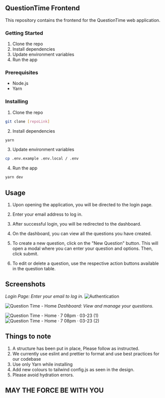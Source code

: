 ## QuestionTime Frontend

This repository contains the frontend for the QuestionTime web application.

### Getting Started

1. Clone the repo
2. Install dependencies
3. Update environment variables
4. Run the app

### Prerequisites

- Node.js
- Yarn

### Installing

1. Clone the repo

```sh
git clone [repoLink]
```

2. Install dependencies

```sh
yarn
```

3. Update environment variables

```sh
cp .env.example .env.local / .env
```

4. Run the app

```sh
yarn dev
```

## Usage

1. Upon opening the application, you will be directed to the login page.

2. Enter your email address to log in.

3. After successful login, you will be redirected to the dashboard.

4. On the dashboard, you can view all the questions you have created.

5. To create a new question, click on the "New Question" button. This will open a modal where you can enter your question and options. Then, click submit.

6. To edit or delete a question, use the respective action buttons available in the question table.

## Screenshots
*Login Page: Enter your email to log in.*
![Authentication](https://github.com/GodsfavourWiliiams/QuestionTime/assets/80661256/f5698189-af99-4265-8c0d-414bd8afeefa)

![Question Time - Home](https://github.com/GodsfavourWiliiams/QuestionTime/assets/80661256/7e572f33-1933-4449-8f1d-6379031a0d36)
*Dashboard: View and manage your questions.*

![Question Time - Home · 7 08pm · 03-23 (1)](https://github.com/GodsfavourWiliiams/QuestionTime/assets/80661256/4f5e2f6d-7163-4982-9b3b-5675f0b1f45b)
![Question Time - Home · 7 08pm · 03-23 (2)](https://github.com/GodsfavourWiliiams/QuestionTime/assets/80661256/9e229c86-0f23-426c-a4cb-dd1d6c1e9a2f)


## Things to note

1. A structure has been put in place, Please follow as instructed.
2. We currently use eslint and prettier to format and use best practices for our codebase
3. Use only Yarn while installing
4. Add new colours to tailwind config.js as seen in the design.
5. Please avoid hydration errors.

## MAY THE FORCE BE WITH YOU
